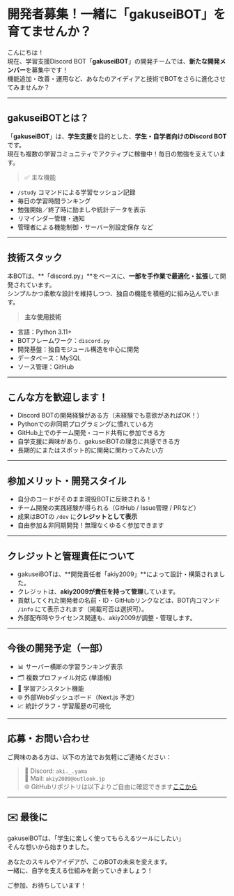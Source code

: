 # 開発者募集！一緒に「gakuseiBOT」を育てませんか？

こんにちは！  
現在、学習支援Discord BOT「**gakuseiBOT**」の開発チームでは、**新たな開発メンバー**を募集中です！  
機能追加・改善・運用など、あなたのアイディアと技術でBOTをさらに進化させてみませんか？

---

## gakuseiBOTとは？

「**gakuseiBOT**」は、**学生支援**を目的とした、**学生・自学者向けのDiscord BOT**です。  
現在も複数の学習コミュニティでアクティブに稼働中！毎日の勉強を支えています。

> ✅ 主な機能
- `/study` コマンドによる学習セッション記録
- 毎日の学習時間ランキング
- 勉強開始／終了時に励ましや統計データを表示
- リマインダー管理・通知
- 管理者による機能制御・サーバー別設定保存 など

---

## 技術スタック

本BOTは、**「discord.py」**をベースに、**一部を手作業で最適化・拡張**して開発されています。  
シンプルかつ柔軟な設計を維持しつつ、独自の機能を積極的に組み込んでいます。

> **主な使用技術**
- 言語：Python 3.11+
- BOTフレームワーク：`discord.py` 
- 開発基盤：独自モジュール構造を中心に開発
- データベース：MySQL
- ソース管理：GitHub

---

## こんな方を歓迎します！

- Discord BOTの開発経験がある方（未経験でも意欲があればOK！）
- Pythonでの非同期プログラミングに慣れている方
- GitHub上でのチーム開発・コード共有に参加できる方
- 自学支援に興味があり、gakuseiBOTの理念に共感できる方
- 長期的にまたはスポット的に開発に関わってみたい方

---

## 参加メリット・開発スタイル

- 自分のコードがそのまま現役BOTに反映される！
- チーム開発の実践経験が得られる（GitHub / Issue管理 / PRなど）
- 成果はBOTの `/dev` に**クレジットとして表示**
- 自由参加＆非同期開発！無理なくゆるく参加できます

---

## クレジットと管理責任について

- gakuseiBOTは、**開発責任者「akiy2009」**によって設計・構築されました。
- クレジットは、**akiy2009が責任を持って管理**しています。
- 貢献してくれた開発者の名前・ID・GitHubリンクなどは、BOT内コマンド `/info` にて表示されます（掲載可否は選択可）。
- 外部配布時やライセンス関連も、akiy2009が調整・管理します。

---

## 今後の開発予定（一部）

- 📊 サーバー横断の学習ランキング表示
- 🗂️ 複数プロファイル対応 (単語帳)  
- 🧠 学習アシスタント機能
- 🌐 外部Webダッシュボード（Next.js 予定）
- 📈 統計グラフ・学習履歴の可視化

---

## 応募・お問い合わせ

ご興味のある方は、以下の方法でお気軽にご連絡ください：

> 📩 Discord: `aki._.yama`  
> 📧 Mail: `akiy2009@outlook.jp`  
> 🌐 GitHubリポジトリは以下よりご自由に確認できます[ここから](https://github.com/gakuseiBOT/HP)

---

## ✉️ 最後に

gakuseiBOTは、「学生に楽しく使ってもらえるツールにしたい」  
そんな想いから始まりました。

あなたのスキルやアイデアが、このBOTの未来を変えます。  
一緒に、自学を支える仕組みを創っていきましょう！  

ご参加、お待ちしています！
